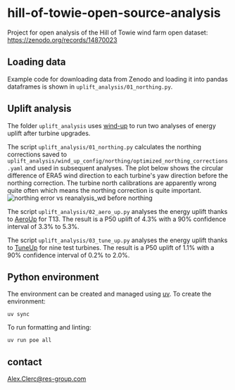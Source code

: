 # hill-of-towie-open-source-analysis
Project for open analysis of the Hill of Towie wind farm open dataset: https://zenodo.org/records/14870023

## Loading data
Example code for downloading data from Zenodo and loading it into pandas dataframes is shown in `uplift_analysis/01_northing.py`.

## Uplift analysis
The folder `uplift_analysis` uses [wind-up](https://github.com/resgroup/wind-up) to run two analyses of energy uplift after turbine upgrades.

The script `uplift_analysis/01_northing.py` calculates the northing corrections saved to `uplift_analysis/wind_up_config/northing/optimized_northing_corrections.yaml` and used in subsequent analyses. The plot below shows the circular difference of ERA5 wind direction to each turbine's yaw direction before the northing correction. The turbine north calibrations are apparently wrong quite often which means the northing correction is quite important.
![northing error vs reanalysis_wd before northing](https://github.com/user-attachments/assets/aaf1e4c6-dc10-4c59-9281-1051128464af)

The script `uplift_analysis/02_aero_up.py` analyses the energy uplift thanks to [AeroUp](https://www.res-group.com/digital-solutions/aeroup/) for T13. The result is a P50 uplift of 4.3% with a 90% confidence interval of 3.3% to 5.3%.

The script `uplift_analysis/03_tune_up.py` analyses the energy uplift thanks to [TuneUp](https://www.res-group.com/digital-solutions/tuneup/) for nine test turbines. The result is a P50 uplift of 1.1% with a 90% confidence interval of 0.2% to 2.0%.

## Python environment
The environment can be created and managed using [uv](https://docs.astral.sh/uv/). To create the environment:
```commandline
uv sync
```
To run formatting and linting:
```commandline
uv run poe all
```

## contact
Alex.Clerc@res-group.com

